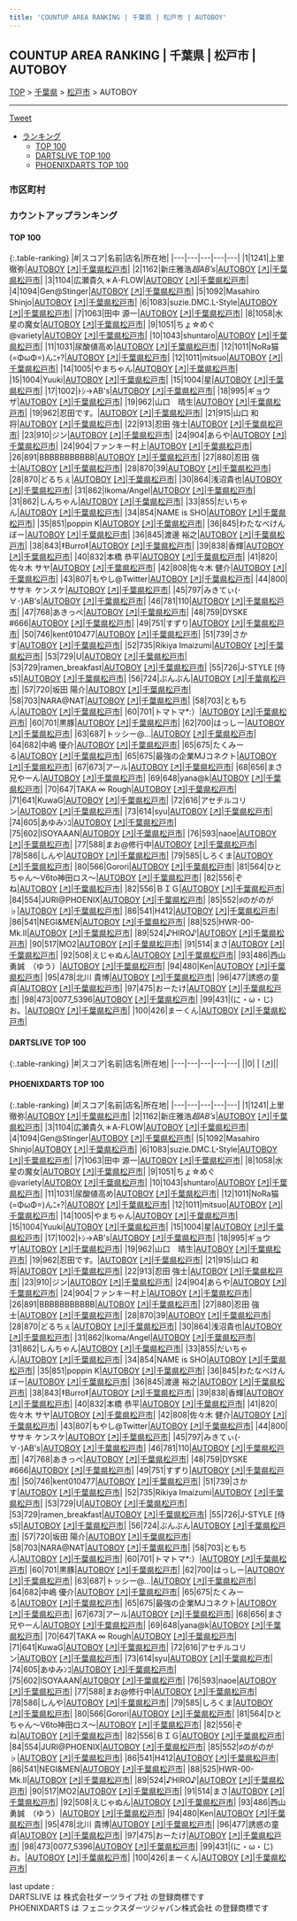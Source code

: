 ```yaml
---
title: 'COUNTUP AREA RANKING | 千葉県 | 松戸市 | AUTOBOY'
---
```

## COUNTUP AREA RANKING | 千葉県 | 松戸市 | AUTOBOY

[TOP](/darts/rank/) > [千葉県](/darts/rank/千葉県/) > [松戸市](/darts/rank/千葉県/松戸市/) > AUTOBOY

___

<a href="https://twitter.com/share?ref_src=twsrc%5Etfw" data-text="COUNTUP AREA RANKING | 千葉県松戸市AUTOBOY" class="twitter-share-button" data-hashtags="DARTSLIVE,PHOENIXDARTS,darts,ダーツ" data-show-count="false">Tweet</a>

* [ランキング](#カウントアップランキング)
    * [TOP 100](#top-100)
    * [DARTSLIVE TOP 100](#dartslive-top-100)
    * [PHOENIXDARTS TOP 100](#phoenixdarts-top-100)

### 市区町村

<ul>

</ul>

### カウントアップランキング

#### TOP 100



{:.table-ranking}
|#|スコア|名前|店名|所在地|
|---|---|---|---|---|
|1|1241|<span class="rank-name-pd"><span class="pro-icon-pd"></span>上里 徹弥</span>|<a href="/darts/rank/shops/9234.html">AUTOBOY</a> <a href="https://vs.phoenixdarts.com/jp/shop/shopDetailInfo/s_9234?s_seq=9234">[↗]</a>|<a href="/darts/rank/千葉県/松戸市">千葉県松戸市</a>|
|2|1162|<span class="rank-name-pd">新庄雅浩*超AB’s*</span>|<a href="/darts/rank/shops/9234.html">AUTOBOY</a> <a href="https://vs.phoenixdarts.com/jp/shop/shopDetailInfo/s_9234?s_seq=9234">[↗]</a>|<a href="/darts/rank/千葉県/松戸市">千葉県松戸市</a>|
|3|1104|<span class="rank-name-pd">広瀬貴久＊A-FLOW</span>|<a href="/darts/rank/shops/9234.html">AUTOBOY</a> <a href="https://vs.phoenixdarts.com/jp/shop/shopDetailInfo/s_9234?s_seq=9234">[↗]</a>|<a href="/darts/rank/千葉県/松戸市">千葉県松戸市</a>|
|4|1094|<span class="rank-name-pd">Gen@Stinger</span>|<a href="/darts/rank/shops/9234.html">AUTOBOY</a> <a href="https://vs.phoenixdarts.com/jp/shop/shopDetailInfo/s_9234?s_seq=9234">[↗]</a>|<a href="/darts/rank/千葉県/松戸市">千葉県松戸市</a>|
|5|1092|<span class="rank-name-pd">Masahiro Shinjo</span>|<a href="/darts/rank/shops/9234.html">AUTOBOY</a> <a href="https://vs.phoenixdarts.com/jp/shop/shopDetailInfo/s_9234?s_seq=9234">[↗]</a>|<a href="/darts/rank/千葉県/松戸市">千葉県松戸市</a>|
|6|1083|<span class="rank-name-pd">suzie.DMC.L-Style</span>|<a href="/darts/rank/shops/9234.html">AUTOBOY</a> <a href="https://vs.phoenixdarts.com/jp/shop/shopDetailInfo/s_9234?s_seq=9234">[↗]</a>|<a href="/darts/rank/千葉県/松戸市">千葉県松戸市</a>|
|7|1063|<span class="rank-name-pd"><span class="pro-icon-pd"></span>田中 源一</span>|<a href="/darts/rank/shops/9234.html">AUTOBOY</a> <a href="https://vs.phoenixdarts.com/jp/shop/shopDetailInfo/s_9234?s_seq=9234">[↗]</a>|<a href="/darts/rank/千葉県/松戸市">千葉県松戸市</a>|
|8|1058|<span class="rank-name-pd">水星の魔女</span>|<a href="/darts/rank/shops/9234.html">AUTOBOY</a> <a href="https://vs.phoenixdarts.com/jp/shop/shopDetailInfo/s_9234?s_seq=9234">[↗]</a>|<a href="/darts/rank/千葉県/松戸市">千葉県松戸市</a>|
|9|1051|<span class="rank-name-pd">ちょ☆めぐ@variety</span>|<a href="/darts/rank/shops/9234.html">AUTOBOY</a> <a href="https://vs.phoenixdarts.com/jp/shop/shopDetailInfo/s_9234?s_seq=9234">[↗]</a>|<a href="/darts/rank/千葉県/松戸市">千葉県松戸市</a>|
|10|1043|<span class="rank-name-pd">shuntaro</span>|<a href="/darts/rank/shops/9234.html">AUTOBOY</a> <a href="https://vs.phoenixdarts.com/jp/shop/shopDetailInfo/s_9234?s_seq=9234">[↗]</a>|<a href="/darts/rank/千葉県/松戸市">千葉県松戸市</a>|
|11|1031|<span class="rank-name-pd">尿酸値高め</span>|<a href="/darts/rank/shops/9234.html">AUTOBOY</a> <a href="https://vs.phoenixdarts.com/jp/shop/shopDetailInfo/s_9234?s_seq=9234">[↗]</a>|<a href="/darts/rank/千葉県/松戸市">千葉県松戸市</a>|
|12|1011|<span class="rank-name-pd">NoRa猫(=ΦωΦ=)んﾆｬ?</span>|<a href="/darts/rank/shops/9234.html">AUTOBOY</a> <a href="https://vs.phoenixdarts.com/jp/shop/shopDetailInfo/s_9234?s_seq=9234">[↗]</a>|<a href="/darts/rank/千葉県/松戸市">千葉県松戸市</a>|
|12|1011|<span class="rank-name-pd">mitsuo</span>|<a href="/darts/rank/shops/9234.html">AUTOBOY</a> <a href="https://vs.phoenixdarts.com/jp/shop/shopDetailInfo/s_9234?s_seq=9234">[↗]</a>|<a href="/darts/rank/千葉県/松戸市">千葉県松戸市</a>|
|14|1005|<span class="rank-name-pd">やまちゃん</span>|<a href="/darts/rank/shops/9234.html">AUTOBOY</a> <a href="https://vs.phoenixdarts.com/jp/shop/shopDetailInfo/s_9234?s_seq=9234">[↗]</a>|<a href="/darts/rank/千葉県/松戸市">千葉県松戸市</a>|
|15|1004|<span class="rank-name-pd">Yuuki</span>|<a href="/darts/rank/shops/9234.html">AUTOBOY</a> <a href="https://vs.phoenixdarts.com/jp/shop/shopDetailInfo/s_9234?s_seq=9234">[↗]</a>|<a href="/darts/rank/千葉県/松戸市">千葉県松戸市</a>|
|15|1004|<span class="rank-name-pd">星</span>|<a href="/darts/rank/shops/9234.html">AUTOBOY</a> <a href="https://vs.phoenixdarts.com/jp/shop/shopDetailInfo/s_9234?s_seq=9234">[↗]</a>|<a href="/darts/rank/千葉県/松戸市">千葉県松戸市</a>|
|17|1002|<span class="rank-name-pd">ﾄｼ→AB&#x27;s</span>|<a href="/darts/rank/shops/9234.html">AUTOBOY</a> <a href="https://vs.phoenixdarts.com/jp/shop/shopDetailInfo/s_9234?s_seq=9234">[↗]</a>|<a href="/darts/rank/千葉県/松戸市">千葉県松戸市</a>|
|18|995|<span class="rank-name-pd">ギョウザ</span>|<a href="/darts/rank/shops/9234.html">AUTOBOY</a> <a href="https://vs.phoenixdarts.com/jp/shop/shopDetailInfo/s_9234?s_seq=9234">[↗]</a>|<a href="/darts/rank/千葉県/松戸市">千葉県松戸市</a>|
|19|962|<span class="rank-name-pd">山口　晴生</span>|<a href="/darts/rank/shops/9234.html">AUTOBOY</a> <a href="https://vs.phoenixdarts.com/jp/shop/shopDetailInfo/s_9234?s_seq=9234">[↗]</a>|<a href="/darts/rank/千葉県/松戸市">千葉県松戸市</a>|
|19|962|<span class="rank-name-pd">忍田です。</span>|<a href="/darts/rank/shops/9234.html">AUTOBOY</a> <a href="https://vs.phoenixdarts.com/jp/shop/shopDetailInfo/s_9234?s_seq=9234">[↗]</a>|<a href="/darts/rank/千葉県/松戸市">千葉県松戸市</a>|
|21|915|<span class="rank-name-pd"><span class="pro-icon-pd"></span>山口 和将</span>|<a href="/darts/rank/shops/9234.html">AUTOBOY</a> <a href="https://vs.phoenixdarts.com/jp/shop/shopDetailInfo/s_9234?s_seq=9234">[↗]</a>|<a href="/darts/rank/千葉県/松戸市">千葉県松戸市</a>|
|22|913|<span class="rank-name-pd">忍田  強士</span>|<a href="/darts/rank/shops/9234.html">AUTOBOY</a> <a href="https://vs.phoenixdarts.com/jp/shop/shopDetailInfo/s_9234?s_seq=9234">[↗]</a>|<a href="/darts/rank/千葉県/松戸市">千葉県松戸市</a>|
|23|910|<span class="rank-name-pd">ジン</span>|<a href="/darts/rank/shops/9234.html">AUTOBOY</a> <a href="https://vs.phoenixdarts.com/jp/shop/shopDetailInfo/s_9234?s_seq=9234">[↗]</a>|<a href="/darts/rank/千葉県/松戸市">千葉県松戸市</a>|
|24|904|<span class="rank-name-pd">あらや</span>|<a href="/darts/rank/shops/9234.html">AUTOBOY</a> <a href="https://vs.phoenixdarts.com/jp/shop/shopDetailInfo/s_9234?s_seq=9234">[↗]</a>|<a href="/darts/rank/千葉県/松戸市">千葉県松戸市</a>|
|24|904|<span class="rank-name-pd">ファンキー村上</span>|<a href="/darts/rank/shops/9234.html">AUTOBOY</a> <a href="https://vs.phoenixdarts.com/jp/shop/shopDetailInfo/s_9234?s_seq=9234">[↗]</a>|<a href="/darts/rank/千葉県/松戸市">千葉県松戸市</a>|
|26|891|<span class="rank-name-pd">BBBBBBBBBBB</span>|<a href="/darts/rank/shops/9234.html">AUTOBOY</a> <a href="https://vs.phoenixdarts.com/jp/shop/shopDetailInfo/s_9234?s_seq=9234">[↗]</a>|<a href="/darts/rank/千葉県/松戸市">千葉県松戸市</a>|
|27|880|<span class="rank-name-pd">忍田    強士</span>|<a href="/darts/rank/shops/9234.html">AUTOBOY</a> <a href="https://vs.phoenixdarts.com/jp/shop/shopDetailInfo/s_9234?s_seq=9234">[↗]</a>|<a href="/darts/rank/千葉県/松戸市">千葉県松戸市</a>|
|28|870|<span class="rank-name-pd">39</span>|<a href="/darts/rank/shops/9234.html">AUTOBOY</a> <a href="https://vs.phoenixdarts.com/jp/shop/shopDetailInfo/s_9234?s_seq=9234">[↗]</a>|<a href="/darts/rank/千葉県/松戸市">千葉県松戸市</a>|
|28|870|<span class="rank-name-pd">どるちぇ</span>|<a href="/darts/rank/shops/9234.html">AUTOBOY</a> <a href="https://vs.phoenixdarts.com/jp/shop/shopDetailInfo/s_9234?s_seq=9234">[↗]</a>|<a href="/darts/rank/千葉県/松戸市">千葉県松戸市</a>|
|30|864|<span class="rank-name-pd">浅沼貴也</span>|<a href="/darts/rank/shops/9234.html">AUTOBOY</a> <a href="https://vs.phoenixdarts.com/jp/shop/shopDetailInfo/s_9234?s_seq=9234">[↗]</a>|<a href="/darts/rank/千葉県/松戸市">千葉県松戸市</a>|
|31|862|<span class="rank-name-pd">Ikoma/Angel</span>|<a href="/darts/rank/shops/9234.html">AUTOBOY</a> <a href="https://vs.phoenixdarts.com/jp/shop/shopDetailInfo/s_9234?s_seq=9234">[↗]</a>|<a href="/darts/rank/千葉県/松戸市">千葉県松戸市</a>|
|31|862|<span class="rank-name-pd">しんちゃん</span>|<a href="/darts/rank/shops/9234.html">AUTOBOY</a> <a href="https://vs.phoenixdarts.com/jp/shop/shopDetailInfo/s_9234?s_seq=9234">[↗]</a>|<a href="/darts/rank/千葉県/松戸市">千葉県松戸市</a>|
|33|855|<span class="rank-name-pd">だいちゃん</span>|<a href="/darts/rank/shops/9234.html">AUTOBOY</a> <a href="https://vs.phoenixdarts.com/jp/shop/shopDetailInfo/s_9234?s_seq=9234">[↗]</a>|<a href="/darts/rank/千葉県/松戸市">千葉県松戸市</a>|
|34|854|<span class="rank-name-pd">NAME is SHO</span>|<a href="/darts/rank/shops/9234.html">AUTOBOY</a> <a href="https://vs.phoenixdarts.com/jp/shop/shopDetailInfo/s_9234?s_seq=9234">[↗]</a>|<a href="/darts/rank/千葉県/松戸市">千葉県松戸市</a>|
|35|851|<span class="rank-name-pd">poppin K</span>|<a href="/darts/rank/shops/9234.html">AUTOBOY</a> <a href="https://vs.phoenixdarts.com/jp/shop/shopDetailInfo/s_9234?s_seq=9234">[↗]</a>|<a href="/darts/rank/千葉県/松戸市">千葉県松戸市</a>|
|36|845|<span class="rank-name-pd">わたなべけんぼー</span>|<a href="/darts/rank/shops/9234.html">AUTOBOY</a> <a href="https://vs.phoenixdarts.com/jp/shop/shopDetailInfo/s_9234?s_seq=9234">[↗]</a>|<a href="/darts/rank/千葉県/松戸市">千葉県松戸市</a>|
|36|845|<span class="rank-name-pd"><span class="pro-icon-pd"></span>渡邊 裕之</span>|<a href="/darts/rank/shops/9234.html">AUTOBOY</a> <a href="https://vs.phoenixdarts.com/jp/shop/shopDetailInfo/s_9234?s_seq=9234">[↗]</a>|<a href="/darts/rank/千葉県/松戸市">千葉県松戸市</a>|
|38|843|<span class="rank-name-pd">‡Burro‡</span>|<a href="/darts/rank/shops/9234.html">AUTOBOY</a> <a href="https://vs.phoenixdarts.com/jp/shop/shopDetailInfo/s_9234?s_seq=9234">[↗]</a>|<a href="/darts/rank/千葉県/松戸市">千葉県松戸市</a>|
|39|838|<span class="rank-name-pd">香輝</span>|<a href="/darts/rank/shops/9234.html">AUTOBOY</a> <a href="https://vs.phoenixdarts.com/jp/shop/shopDetailInfo/s_9234?s_seq=9234">[↗]</a>|<a href="/darts/rank/千葉県/松戸市">千葉県松戸市</a>|
|40|832|<span class="rank-name-pd">本橋 恭平</span>|<a href="/darts/rank/shops/9234.html">AUTOBOY</a> <a href="https://vs.phoenixdarts.com/jp/shop/shopDetailInfo/s_9234?s_seq=9234">[↗]</a>|<a href="/darts/rank/千葉県/松戸市">千葉県松戸市</a>|
|41|820|<span class="rank-name-pd"><span class="pro-icon-pd"></span>佐々木 サヤ</span>|<a href="/darts/rank/shops/9234.html">AUTOBOY</a> <a href="https://vs.phoenixdarts.com/jp/shop/shopDetailInfo/s_9234?s_seq=9234">[↗]</a>|<a href="/darts/rank/千葉県/松戸市">千葉県松戸市</a>|
|42|808|<span class="rank-name-pd"><span class="pro-icon-pd"></span>佐々木 健介</span>|<a href="/darts/rank/shops/9234.html">AUTOBOY</a> <a href="https://vs.phoenixdarts.com/jp/shop/shopDetailInfo/s_9234?s_seq=9234">[↗]</a>|<a href="/darts/rank/千葉県/松戸市">千葉県松戸市</a>|
|43|807|<span class="rank-name-pd">もやし@Twitter</span>|<a href="/darts/rank/shops/9234.html">AUTOBOY</a> <a href="https://vs.phoenixdarts.com/jp/shop/shopDetailInfo/s_9234?s_seq=9234">[↗]</a>|<a href="/darts/rank/千葉県/松戸市">千葉県松戸市</a>|
|44|800|<span class="rank-name-pd">ササキ ケンスケ</span>|<a href="/darts/rank/shops/9234.html">AUTOBOY</a> <a href="https://vs.phoenixdarts.com/jp/shop/shopDetailInfo/s_9234?s_seq=9234">[↗]</a>|<a href="/darts/rank/千葉県/松戸市">千葉県松戸市</a>|
|45|797|<span class="rank-name-pd">みきてぃ(･∀･)AB&#x27;s</span>|<a href="/darts/rank/shops/9234.html">AUTOBOY</a> <a href="https://vs.phoenixdarts.com/jp/shop/shopDetailInfo/s_9234?s_seq=9234">[↗]</a>|<a href="/darts/rank/千葉県/松戸市">千葉県松戸市</a>|
|46|781|<span class="rank-name-pd">110</span>|<a href="/darts/rank/shops/9234.html">AUTOBOY</a> <a href="https://vs.phoenixdarts.com/jp/shop/shopDetailInfo/s_9234?s_seq=9234">[↗]</a>|<a href="/darts/rank/千葉県/松戸市">千葉県松戸市</a>|
|47|768|<span class="rank-name-pd">あきっぺ</span>|<a href="/darts/rank/shops/9234.html">AUTOBOY</a> <a href="https://vs.phoenixdarts.com/jp/shop/shopDetailInfo/s_9234?s_seq=9234">[↗]</a>|<a href="/darts/rank/千葉県/松戸市">千葉県松戸市</a>|
|48|759|<span class="rank-name-pd">DYSKE #666</span>|<a href="/darts/rank/shops/9234.html">AUTOBOY</a> <a href="https://vs.phoenixdarts.com/jp/shop/shopDetailInfo/s_9234?s_seq=9234">[↗]</a>|<a href="/darts/rank/千葉県/松戸市">千葉県松戸市</a>|
|49|751|<span class="rank-name-pd">すずり</span>|<a href="/darts/rank/shops/9234.html">AUTOBOY</a> <a href="https://vs.phoenixdarts.com/jp/shop/shopDetailInfo/s_9234?s_seq=9234">[↗]</a>|<a href="/darts/rank/千葉県/松戸市">千葉県松戸市</a>|
|50|746|<span class="rank-name-pd">kent010477</span>|<a href="/darts/rank/shops/9234.html">AUTOBOY</a> <a href="https://vs.phoenixdarts.com/jp/shop/shopDetailInfo/s_9234?s_seq=9234">[↗]</a>|<a href="/darts/rank/千葉県/松戸市">千葉県松戸市</a>|
|51|739|<span class="rank-name-pd">さかす</span>|<a href="/darts/rank/shops/9234.html">AUTOBOY</a> <a href="https://vs.phoenixdarts.com/jp/shop/shopDetailInfo/s_9234?s_seq=9234">[↗]</a>|<a href="/darts/rank/千葉県/松戸市">千葉県松戸市</a>|
|52|735|<span class="rank-name-pd">Rikiya Imaizumi</span>|<a href="/darts/rank/shops/9234.html">AUTOBOY</a> <a href="https://vs.phoenixdarts.com/jp/shop/shopDetailInfo/s_9234?s_seq=9234">[↗]</a>|<a href="/darts/rank/千葉県/松戸市">千葉県松戸市</a>|
|53|729|<span class="rank-name-pd">U</span>|<a href="/darts/rank/shops/9234.html">AUTOBOY</a> <a href="https://vs.phoenixdarts.com/jp/shop/shopDetailInfo/s_9234?s_seq=9234">[↗]</a>|<a href="/darts/rank/千葉県/松戸市">千葉県松戸市</a>|
|53|729|<span class="rank-name-pd">ramen_breakfast</span>|<a href="/darts/rank/shops/9234.html">AUTOBOY</a> <a href="https://vs.phoenixdarts.com/jp/shop/shopDetailInfo/s_9234?s_seq=9234">[↗]</a>|<a href="/darts/rank/千葉県/松戸市">千葉県松戸市</a>|
|55|726|<span class="rank-name-pd">J-STYLE [侍s5]</span>|<a href="/darts/rank/shops/9234.html">AUTOBOY</a> <a href="https://vs.phoenixdarts.com/jp/shop/shopDetailInfo/s_9234?s_seq=9234">[↗]</a>|<a href="/darts/rank/千葉県/松戸市">千葉県松戸市</a>|
|56|724|<span class="rank-name-pd">ぶんぶん</span>|<a href="/darts/rank/shops/9234.html">AUTOBOY</a> <a href="https://vs.phoenixdarts.com/jp/shop/shopDetailInfo/s_9234?s_seq=9234">[↗]</a>|<a href="/darts/rank/千葉県/松戸市">千葉県松戸市</a>|
|57|720|<span class="rank-name-pd"><span class="pro-icon-pd"></span>坂田 陽介</span>|<a href="/darts/rank/shops/9234.html">AUTOBOY</a> <a href="https://vs.phoenixdarts.com/jp/shop/shopDetailInfo/s_9234?s_seq=9234">[↗]</a>|<a href="/darts/rank/千葉県/松戸市">千葉県松戸市</a>|
|58|703|<span class="rank-name-pd">NARA@NAT</span>|<a href="/darts/rank/shops/9234.html">AUTOBOY</a> <a href="https://vs.phoenixdarts.com/jp/shop/shopDetailInfo/s_9234?s_seq=9234">[↗]</a>|<a href="/darts/rank/千葉県/松戸市">千葉県松戸市</a>|
|58|703|<span class="rank-name-pd">ともちん</span>|<a href="/darts/rank/shops/9234.html">AUTOBOY</a> <a href="https://vs.phoenixdarts.com/jp/shop/shopDetailInfo/s_9234?s_seq=9234">[↗]</a>|<a href="/darts/rank/千葉県/松戸市">千葉県松戸市</a>|
|60|701|<span class="rank-name-pd">トマトマ*:）</span>|<a href="/darts/rank/shops/9234.html">AUTOBOY</a> <a href="https://vs.phoenixdarts.com/jp/shop/shopDetailInfo/s_9234?s_seq=9234">[↗]</a>|<a href="/darts/rank/千葉県/松戸市">千葉県松戸市</a>|
|60|701|<span class="rank-name-pd">黒豚</span>|<a href="/darts/rank/shops/9234.html">AUTOBOY</a> <a href="https://vs.phoenixdarts.com/jp/shop/shopDetailInfo/s_9234?s_seq=9234">[↗]</a>|<a href="/darts/rank/千葉県/松戸市">千葉県松戸市</a>|
|62|700|<span class="rank-name-pd">はっしー</span>|<a href="/darts/rank/shops/9234.html">AUTOBOY</a> <a href="https://vs.phoenixdarts.com/jp/shop/shopDetailInfo/s_9234?s_seq=9234">[↗]</a>|<a href="/darts/rank/千葉県/松戸市">千葉県松戸市</a>|
|63|687|<span class="rank-name-pd">トッシー@…</span>|<a href="/darts/rank/shops/9234.html">AUTOBOY</a> <a href="https://vs.phoenixdarts.com/jp/shop/shopDetailInfo/s_9234?s_seq=9234">[↗]</a>|<a href="/darts/rank/千葉県/松戸市">千葉県松戸市</a>|
|64|682|<span class="rank-name-pd"><span class="pro-icon-pd"></span>中嶋 優介</span>|<a href="/darts/rank/shops/9234.html">AUTOBOY</a> <a href="https://vs.phoenixdarts.com/jp/shop/shopDetailInfo/s_9234?s_seq=9234">[↗]</a>|<a href="/darts/rank/千葉県/松戸市">千葉県松戸市</a>|
|65|675|<span class="rank-name-pd">たくみーる</span>|<a href="/darts/rank/shops/9234.html">AUTOBOY</a> <a href="https://vs.phoenixdarts.com/jp/shop/shopDetailInfo/s_9234?s_seq=9234">[↗]</a>|<a href="/darts/rank/千葉県/松戸市">千葉県松戸市</a>|
|65|675|<span class="rank-name-pd">最強の企業MJコネクト</span>|<a href="/darts/rank/shops/9234.html">AUTOBOY</a> <a href="https://vs.phoenixdarts.com/jp/shop/shopDetailInfo/s_9234?s_seq=9234">[↗]</a>|<a href="/darts/rank/千葉県/松戸市">千葉県松戸市</a>|
|67|673|<span class="rank-name-pd">アール</span>|<a href="/darts/rank/shops/9234.html">AUTOBOY</a> <a href="https://vs.phoenixdarts.com/jp/shop/shopDetailInfo/s_9234?s_seq=9234">[↗]</a>|<a href="/darts/rank/千葉県/松戸市">千葉県松戸市</a>|
|68|656|<span class="rank-name-pd">まさ兄やーん</span>|<a href="/darts/rank/shops/9234.html">AUTOBOY</a> <a href="https://vs.phoenixdarts.com/jp/shop/shopDetailInfo/s_9234?s_seq=9234">[↗]</a>|<a href="/darts/rank/千葉県/松戸市">千葉県松戸市</a>|
|69|648|<span class="rank-name-pd">yana@k</span>|<a href="/darts/rank/shops/9234.html">AUTOBOY</a> <a href="https://vs.phoenixdarts.com/jp/shop/shopDetailInfo/s_9234?s_seq=9234">[↗]</a>|<a href="/darts/rank/千葉県/松戸市">千葉県松戸市</a>|
|70|647|<span class="rank-name-pd">TAKA ∞ Rough</span>|<a href="/darts/rank/shops/9234.html">AUTOBOY</a> <a href="https://vs.phoenixdarts.com/jp/shop/shopDetailInfo/s_9234?s_seq=9234">[↗]</a>|<a href="/darts/rank/千葉県/松戸市">千葉県松戸市</a>|
|71|641|<span class="rank-name-pd">KuwaG</span>|<a href="/darts/rank/shops/9234.html">AUTOBOY</a> <a href="https://vs.phoenixdarts.com/jp/shop/shopDetailInfo/s_9234?s_seq=9234">[↗]</a>|<a href="/darts/rank/千葉県/松戸市">千葉県松戸市</a>|
|72|616|<span class="rank-name-pd">アセチルコリン</span>|<a href="/darts/rank/shops/9234.html">AUTOBOY</a> <a href="https://vs.phoenixdarts.com/jp/shop/shopDetailInfo/s_9234?s_seq=9234">[↗]</a>|<a href="/darts/rank/千葉県/松戸市">千葉県松戸市</a>|
|73|614|<span class="rank-name-pd">syu</span>|<a href="/darts/rank/shops/9234.html">AUTOBOY</a> <a href="https://vs.phoenixdarts.com/jp/shop/shopDetailInfo/s_9234?s_seq=9234">[↗]</a>|<a href="/darts/rank/千葉県/松戸市">千葉県松戸市</a>|
|74|605|<span class="rank-name-pd">あゆみﾝｺ</span>|<a href="/darts/rank/shops/9234.html">AUTOBOY</a> <a href="https://vs.phoenixdarts.com/jp/shop/shopDetailInfo/s_9234?s_seq=9234">[↗]</a>|<a href="/darts/rank/千葉県/松戸市">千葉県松戸市</a>|
|75|602|<span class="rank-name-pd">ISOYAAAN</span>|<a href="/darts/rank/shops/9234.html">AUTOBOY</a> <a href="https://vs.phoenixdarts.com/jp/shop/shopDetailInfo/s_9234?s_seq=9234">[↗]</a>|<a href="/darts/rank/千葉県/松戸市">千葉県松戸市</a>|
|76|593|<span class="rank-name-pd">naoe</span>|<a href="/darts/rank/shops/9234.html">AUTOBOY</a> <a href="https://vs.phoenixdarts.com/jp/shop/shopDetailInfo/s_9234?s_seq=9234">[↗]</a>|<a href="/darts/rank/千葉県/松戸市">千葉県松戸市</a>|
|77|588|<span class="rank-name-pd">まお@修行中</span>|<a href="/darts/rank/shops/9234.html">AUTOBOY</a> <a href="https://vs.phoenixdarts.com/jp/shop/shopDetailInfo/s_9234?s_seq=9234">[↗]</a>|<a href="/darts/rank/千葉県/松戸市">千葉県松戸市</a>|
|78|586|<span class="rank-name-pd">しんや</span>|<a href="/darts/rank/shops/9234.html">AUTOBOY</a> <a href="https://vs.phoenixdarts.com/jp/shop/shopDetailInfo/s_9234?s_seq=9234">[↗]</a>|<a href="/darts/rank/千葉県/松戸市">千葉県松戸市</a>|
|79|585|<span class="rank-name-pd">しろくま</span>|<a href="/darts/rank/shops/9234.html">AUTOBOY</a> <a href="https://vs.phoenixdarts.com/jp/shop/shopDetailInfo/s_9234?s_seq=9234">[↗]</a>|<a href="/darts/rank/千葉県/松戸市">千葉県松戸市</a>|
|80|566|<span class="rank-name-pd">Gorori</span>|<a href="/darts/rank/shops/9234.html">AUTOBOY</a> <a href="https://vs.phoenixdarts.com/jp/shop/shopDetailInfo/s_9234?s_seq=9234">[↗]</a>|<a href="/darts/rank/千葉県/松戸市">千葉県松戸市</a>|
|81|564|<span class="rank-name-pd">ひとちゃん～V6to神田ロス～</span>|<a href="/darts/rank/shops/9234.html">AUTOBOY</a> <a href="https://vs.phoenixdarts.com/jp/shop/shopDetailInfo/s_9234?s_seq=9234">[↗]</a>|<a href="/darts/rank/千葉県/松戸市">千葉県松戸市</a>|
|82|556|<span class="rank-name-pd">ぞね</span>|<a href="/darts/rank/shops/9234.html">AUTOBOY</a> <a href="https://vs.phoenixdarts.com/jp/shop/shopDetailInfo/s_9234?s_seq=9234">[↗]</a>|<a href="/darts/rank/千葉県/松戸市">千葉県松戸市</a>|
|82|556|<span class="rank-name-pd">ＢＩＧ</span>|<a href="/darts/rank/shops/9234.html">AUTOBOY</a> <a href="https://vs.phoenixdarts.com/jp/shop/shopDetailInfo/s_9234?s_seq=9234">[↗]</a>|<a href="/darts/rank/千葉県/松戸市">千葉県松戸市</a>|
|84|554|<span class="rank-name-pd">JURI@PHOENIX</span>|<a href="/darts/rank/shops/9234.html">AUTOBOY</a> <a href="https://vs.phoenixdarts.com/jp/shop/shopDetailInfo/s_9234?s_seq=9234">[↗]</a>|<a href="/darts/rank/千葉県/松戸市">千葉県松戸市</a>|
|85|552|<span class="rank-name-pd">♯のがのが♭</span>|<a href="/darts/rank/shops/9234.html">AUTOBOY</a> <a href="https://vs.phoenixdarts.com/jp/shop/shopDetailInfo/s_9234?s_seq=9234">[↗]</a>|<a href="/darts/rank/千葉県/松戸市">千葉県松戸市</a>|
|86|541|<span class="rank-name-pd">H412</span>|<a href="/darts/rank/shops/9234.html">AUTOBOY</a> <a href="https://vs.phoenixdarts.com/jp/shop/shopDetailInfo/s_9234?s_seq=9234">[↗]</a>|<a href="/darts/rank/千葉県/松戸市">千葉県松戸市</a>|
|86|541|<span class="rank-name-pd">NEGI&amp;MEN</span>|<a href="/darts/rank/shops/9234.html">AUTOBOY</a> <a href="https://vs.phoenixdarts.com/jp/shop/shopDetailInfo/s_9234?s_seq=9234">[↗]</a>|<a href="/darts/rank/千葉県/松戸市">千葉県松戸市</a>|
|88|525|<span class="rank-name-pd">HWR-00-Mk.Ⅱ</span>|<a href="/darts/rank/shops/9234.html">AUTOBOY</a> <a href="https://vs.phoenixdarts.com/jp/shop/shopDetailInfo/s_9234?s_seq=9234">[↗]</a>|<a href="/darts/rank/千葉県/松戸市">千葉県松戸市</a>|
|89|524|<span class="rank-name-pd">♪HIRO♪</span>|<a href="/darts/rank/shops/9234.html">AUTOBOY</a> <a href="https://vs.phoenixdarts.com/jp/shop/shopDetailInfo/s_9234?s_seq=9234">[↗]</a>|<a href="/darts/rank/千葉県/松戸市">千葉県松戸市</a>|
|90|517|<span class="rank-name-pd">MO2</span>|<a href="/darts/rank/shops/9234.html">AUTOBOY</a> <a href="https://vs.phoenixdarts.com/jp/shop/shopDetailInfo/s_9234?s_seq=9234">[↗]</a>|<a href="/darts/rank/千葉県/松戸市">千葉県松戸市</a>|
|91|514|<span class="rank-name-pd">まさ</span>|<a href="/darts/rank/shops/9234.html">AUTOBOY</a> <a href="https://vs.phoenixdarts.com/jp/shop/shopDetailInfo/s_9234?s_seq=9234">[↗]</a>|<a href="/darts/rank/千葉県/松戸市">千葉県松戸市</a>|
|92|508|<span class="rank-name-pd">えじゃぬん</span>|<a href="/darts/rank/shops/9234.html">AUTOBOY</a> <a href="https://vs.phoenixdarts.com/jp/shop/shopDetailInfo/s_9234?s_seq=9234">[↗]</a>|<a href="/darts/rank/千葉県/松戸市">千葉県松戸市</a>|
|93|486|<span class="rank-name-pd">西山　勇誠　（ゆう）</span>|<a href="/darts/rank/shops/9234.html">AUTOBOY</a> <a href="https://vs.phoenixdarts.com/jp/shop/shopDetailInfo/s_9234?s_seq=9234">[↗]</a>|<a href="/darts/rank/千葉県/松戸市">千葉県松戸市</a>|
|94|480|<span class="rank-name-pd">Ken</span>|<a href="/darts/rank/shops/9234.html">AUTOBOY</a> <a href="https://vs.phoenixdarts.com/jp/shop/shopDetailInfo/s_9234?s_seq=9234">[↗]</a>|<a href="/darts/rank/千葉県/松戸市">千葉県松戸市</a>|
|95|478|<span class="rank-name-pd">北川 貴博</span>|<a href="/darts/rank/shops/9234.html">AUTOBOY</a> <a href="https://vs.phoenixdarts.com/jp/shop/shopDetailInfo/s_9234?s_seq=9234">[↗]</a>|<a href="/darts/rank/千葉県/松戸市">千葉県松戸市</a>|
|96|477|<span class="rank-name-pd">誘惑の童貞</span>|<a href="/darts/rank/shops/9234.html">AUTOBOY</a> <a href="https://vs.phoenixdarts.com/jp/shop/shopDetailInfo/s_9234?s_seq=9234">[↗]</a>|<a href="/darts/rank/千葉県/松戸市">千葉県松戸市</a>|
|97|475|<span class="rank-name-pd">おーたけ</span>|<a href="/darts/rank/shops/9234.html">AUTOBOY</a> <a href="https://vs.phoenixdarts.com/jp/shop/shopDetailInfo/s_9234?s_seq=9234">[↗]</a>|<a href="/darts/rank/千葉県/松戸市">千葉県松戸市</a>|
|98|473|<span class="rank-name-pd">0077_5396</span>|<a href="/darts/rank/shops/9234.html">AUTOBOY</a> <a href="https://vs.phoenixdarts.com/jp/shop/shopDetailInfo/s_9234?s_seq=9234">[↗]</a>|<a href="/darts/rank/千葉県/松戸市">千葉県松戸市</a>|
|99|431|<span class="rank-name-pd">(に・ω・じ)お。</span>|<a href="/darts/rank/shops/9234.html">AUTOBOY</a> <a href="https://vs.phoenixdarts.com/jp/shop/shopDetailInfo/s_9234?s_seq=9234">[↗]</a>|<a href="/darts/rank/千葉県/松戸市">千葉県松戸市</a>|
|100|426|<span class="rank-name-pd">まーくん</span>|<a href="/darts/rank/shops/9234.html">AUTOBOY</a> <a href="https://vs.phoenixdarts.com/jp/shop/shopDetailInfo/s_9234?s_seq=9234">[↗]</a>|<a href="/darts/rank/千葉県/松戸市">千葉県松戸市</a>|


#### DARTSLIVE TOP 100



{:.table-ranking}
|#|スコア|名前|店名|所在地|
|---|---|---|---|---|
||0|<span class="rank-name-dl"> </span>|<a href="/darts/rank/shops/.html"></a> <a href="">[↗]</a>|<a href="/darts/rank//"></a>|


#### PHOENIXDARTS TOP 100



{:.table-ranking}
|#|スコア|名前|店名|所在地|
|---|---|---|---|---|
|1|1241|<span class="rank-name-pd"><span class="pro-icon-pd"></span>上里 徹弥</span>|<a href="/darts/rank/shops/9234.html">AUTOBOY</a> <a href="https://vs.phoenixdarts.com/jp/shop/shopDetailInfo/s_9234?s_seq=9234">[↗]</a>|<a href="/darts/rank/千葉県/松戸市">千葉県松戸市</a>|
|2|1162|<span class="rank-name-pd">新庄雅浩*超AB’s*</span>|<a href="/darts/rank/shops/9234.html">AUTOBOY</a> <a href="https://vs.phoenixdarts.com/jp/shop/shopDetailInfo/s_9234?s_seq=9234">[↗]</a>|<a href="/darts/rank/千葉県/松戸市">千葉県松戸市</a>|
|3|1104|<span class="rank-name-pd">広瀬貴久＊A-FLOW</span>|<a href="/darts/rank/shops/9234.html">AUTOBOY</a> <a href="https://vs.phoenixdarts.com/jp/shop/shopDetailInfo/s_9234?s_seq=9234">[↗]</a>|<a href="/darts/rank/千葉県/松戸市">千葉県松戸市</a>|
|4|1094|<span class="rank-name-pd">Gen@Stinger</span>|<a href="/darts/rank/shops/9234.html">AUTOBOY</a> <a href="https://vs.phoenixdarts.com/jp/shop/shopDetailInfo/s_9234?s_seq=9234">[↗]</a>|<a href="/darts/rank/千葉県/松戸市">千葉県松戸市</a>|
|5|1092|<span class="rank-name-pd">Masahiro Shinjo</span>|<a href="/darts/rank/shops/9234.html">AUTOBOY</a> <a href="https://vs.phoenixdarts.com/jp/shop/shopDetailInfo/s_9234?s_seq=9234">[↗]</a>|<a href="/darts/rank/千葉県/松戸市">千葉県松戸市</a>|
|6|1083|<span class="rank-name-pd">suzie.DMC.L-Style</span>|<a href="/darts/rank/shops/9234.html">AUTOBOY</a> <a href="https://vs.phoenixdarts.com/jp/shop/shopDetailInfo/s_9234?s_seq=9234">[↗]</a>|<a href="/darts/rank/千葉県/松戸市">千葉県松戸市</a>|
|7|1063|<span class="rank-name-pd"><span class="pro-icon-pd"></span>田中 源一</span>|<a href="/darts/rank/shops/9234.html">AUTOBOY</a> <a href="https://vs.phoenixdarts.com/jp/shop/shopDetailInfo/s_9234?s_seq=9234">[↗]</a>|<a href="/darts/rank/千葉県/松戸市">千葉県松戸市</a>|
|8|1058|<span class="rank-name-pd">水星の魔女</span>|<a href="/darts/rank/shops/9234.html">AUTOBOY</a> <a href="https://vs.phoenixdarts.com/jp/shop/shopDetailInfo/s_9234?s_seq=9234">[↗]</a>|<a href="/darts/rank/千葉県/松戸市">千葉県松戸市</a>|
|9|1051|<span class="rank-name-pd">ちょ☆めぐ@variety</span>|<a href="/darts/rank/shops/9234.html">AUTOBOY</a> <a href="https://vs.phoenixdarts.com/jp/shop/shopDetailInfo/s_9234?s_seq=9234">[↗]</a>|<a href="/darts/rank/千葉県/松戸市">千葉県松戸市</a>|
|10|1043|<span class="rank-name-pd">shuntaro</span>|<a href="/darts/rank/shops/9234.html">AUTOBOY</a> <a href="https://vs.phoenixdarts.com/jp/shop/shopDetailInfo/s_9234?s_seq=9234">[↗]</a>|<a href="/darts/rank/千葉県/松戸市">千葉県松戸市</a>|
|11|1031|<span class="rank-name-pd">尿酸値高め</span>|<a href="/darts/rank/shops/9234.html">AUTOBOY</a> <a href="https://vs.phoenixdarts.com/jp/shop/shopDetailInfo/s_9234?s_seq=9234">[↗]</a>|<a href="/darts/rank/千葉県/松戸市">千葉県松戸市</a>|
|12|1011|<span class="rank-name-pd">NoRa猫(=ΦωΦ=)んﾆｬ?</span>|<a href="/darts/rank/shops/9234.html">AUTOBOY</a> <a href="https://vs.phoenixdarts.com/jp/shop/shopDetailInfo/s_9234?s_seq=9234">[↗]</a>|<a href="/darts/rank/千葉県/松戸市">千葉県松戸市</a>|
|12|1011|<span class="rank-name-pd">mitsuo</span>|<a href="/darts/rank/shops/9234.html">AUTOBOY</a> <a href="https://vs.phoenixdarts.com/jp/shop/shopDetailInfo/s_9234?s_seq=9234">[↗]</a>|<a href="/darts/rank/千葉県/松戸市">千葉県松戸市</a>|
|14|1005|<span class="rank-name-pd">やまちゃん</span>|<a href="/darts/rank/shops/9234.html">AUTOBOY</a> <a href="https://vs.phoenixdarts.com/jp/shop/shopDetailInfo/s_9234?s_seq=9234">[↗]</a>|<a href="/darts/rank/千葉県/松戸市">千葉県松戸市</a>|
|15|1004|<span class="rank-name-pd">Yuuki</span>|<a href="/darts/rank/shops/9234.html">AUTOBOY</a> <a href="https://vs.phoenixdarts.com/jp/shop/shopDetailInfo/s_9234?s_seq=9234">[↗]</a>|<a href="/darts/rank/千葉県/松戸市">千葉県松戸市</a>|
|15|1004|<span class="rank-name-pd">星</span>|<a href="/darts/rank/shops/9234.html">AUTOBOY</a> <a href="https://vs.phoenixdarts.com/jp/shop/shopDetailInfo/s_9234?s_seq=9234">[↗]</a>|<a href="/darts/rank/千葉県/松戸市">千葉県松戸市</a>|
|17|1002|<span class="rank-name-pd">ﾄｼ→AB&#x27;s</span>|<a href="/darts/rank/shops/9234.html">AUTOBOY</a> <a href="https://vs.phoenixdarts.com/jp/shop/shopDetailInfo/s_9234?s_seq=9234">[↗]</a>|<a href="/darts/rank/千葉県/松戸市">千葉県松戸市</a>|
|18|995|<span class="rank-name-pd">ギョウザ</span>|<a href="/darts/rank/shops/9234.html">AUTOBOY</a> <a href="https://vs.phoenixdarts.com/jp/shop/shopDetailInfo/s_9234?s_seq=9234">[↗]</a>|<a href="/darts/rank/千葉県/松戸市">千葉県松戸市</a>|
|19|962|<span class="rank-name-pd">山口　晴生</span>|<a href="/darts/rank/shops/9234.html">AUTOBOY</a> <a href="https://vs.phoenixdarts.com/jp/shop/shopDetailInfo/s_9234?s_seq=9234">[↗]</a>|<a href="/darts/rank/千葉県/松戸市">千葉県松戸市</a>|
|19|962|<span class="rank-name-pd">忍田です。</span>|<a href="/darts/rank/shops/9234.html">AUTOBOY</a> <a href="https://vs.phoenixdarts.com/jp/shop/shopDetailInfo/s_9234?s_seq=9234">[↗]</a>|<a href="/darts/rank/千葉県/松戸市">千葉県松戸市</a>|
|21|915|<span class="rank-name-pd"><span class="pro-icon-pd"></span>山口 和将</span>|<a href="/darts/rank/shops/9234.html">AUTOBOY</a> <a href="https://vs.phoenixdarts.com/jp/shop/shopDetailInfo/s_9234?s_seq=9234">[↗]</a>|<a href="/darts/rank/千葉県/松戸市">千葉県松戸市</a>|
|22|913|<span class="rank-name-pd">忍田  強士</span>|<a href="/darts/rank/shops/9234.html">AUTOBOY</a> <a href="https://vs.phoenixdarts.com/jp/shop/shopDetailInfo/s_9234?s_seq=9234">[↗]</a>|<a href="/darts/rank/千葉県/松戸市">千葉県松戸市</a>|
|23|910|<span class="rank-name-pd">ジン</span>|<a href="/darts/rank/shops/9234.html">AUTOBOY</a> <a href="https://vs.phoenixdarts.com/jp/shop/shopDetailInfo/s_9234?s_seq=9234">[↗]</a>|<a href="/darts/rank/千葉県/松戸市">千葉県松戸市</a>|
|24|904|<span class="rank-name-pd">あらや</span>|<a href="/darts/rank/shops/9234.html">AUTOBOY</a> <a href="https://vs.phoenixdarts.com/jp/shop/shopDetailInfo/s_9234?s_seq=9234">[↗]</a>|<a href="/darts/rank/千葉県/松戸市">千葉県松戸市</a>|
|24|904|<span class="rank-name-pd">ファンキー村上</span>|<a href="/darts/rank/shops/9234.html">AUTOBOY</a> <a href="https://vs.phoenixdarts.com/jp/shop/shopDetailInfo/s_9234?s_seq=9234">[↗]</a>|<a href="/darts/rank/千葉県/松戸市">千葉県松戸市</a>|
|26|891|<span class="rank-name-pd">BBBBBBBBBBB</span>|<a href="/darts/rank/shops/9234.html">AUTOBOY</a> <a href="https://vs.phoenixdarts.com/jp/shop/shopDetailInfo/s_9234?s_seq=9234">[↗]</a>|<a href="/darts/rank/千葉県/松戸市">千葉県松戸市</a>|
|27|880|<span class="rank-name-pd">忍田    強士</span>|<a href="/darts/rank/shops/9234.html">AUTOBOY</a> <a href="https://vs.phoenixdarts.com/jp/shop/shopDetailInfo/s_9234?s_seq=9234">[↗]</a>|<a href="/darts/rank/千葉県/松戸市">千葉県松戸市</a>|
|28|870|<span class="rank-name-pd">39</span>|<a href="/darts/rank/shops/9234.html">AUTOBOY</a> <a href="https://vs.phoenixdarts.com/jp/shop/shopDetailInfo/s_9234?s_seq=9234">[↗]</a>|<a href="/darts/rank/千葉県/松戸市">千葉県松戸市</a>|
|28|870|<span class="rank-name-pd">どるちぇ</span>|<a href="/darts/rank/shops/9234.html">AUTOBOY</a> <a href="https://vs.phoenixdarts.com/jp/shop/shopDetailInfo/s_9234?s_seq=9234">[↗]</a>|<a href="/darts/rank/千葉県/松戸市">千葉県松戸市</a>|
|30|864|<span class="rank-name-pd">浅沼貴也</span>|<a href="/darts/rank/shops/9234.html">AUTOBOY</a> <a href="https://vs.phoenixdarts.com/jp/shop/shopDetailInfo/s_9234?s_seq=9234">[↗]</a>|<a href="/darts/rank/千葉県/松戸市">千葉県松戸市</a>|
|31|862|<span class="rank-name-pd">Ikoma/Angel</span>|<a href="/darts/rank/shops/9234.html">AUTOBOY</a> <a href="https://vs.phoenixdarts.com/jp/shop/shopDetailInfo/s_9234?s_seq=9234">[↗]</a>|<a href="/darts/rank/千葉県/松戸市">千葉県松戸市</a>|
|31|862|<span class="rank-name-pd">しんちゃん</span>|<a href="/darts/rank/shops/9234.html">AUTOBOY</a> <a href="https://vs.phoenixdarts.com/jp/shop/shopDetailInfo/s_9234?s_seq=9234">[↗]</a>|<a href="/darts/rank/千葉県/松戸市">千葉県松戸市</a>|
|33|855|<span class="rank-name-pd">だいちゃん</span>|<a href="/darts/rank/shops/9234.html">AUTOBOY</a> <a href="https://vs.phoenixdarts.com/jp/shop/shopDetailInfo/s_9234?s_seq=9234">[↗]</a>|<a href="/darts/rank/千葉県/松戸市">千葉県松戸市</a>|
|34|854|<span class="rank-name-pd">NAME is SHO</span>|<a href="/darts/rank/shops/9234.html">AUTOBOY</a> <a href="https://vs.phoenixdarts.com/jp/shop/shopDetailInfo/s_9234?s_seq=9234">[↗]</a>|<a href="/darts/rank/千葉県/松戸市">千葉県松戸市</a>|
|35|851|<span class="rank-name-pd">poppin K</span>|<a href="/darts/rank/shops/9234.html">AUTOBOY</a> <a href="https://vs.phoenixdarts.com/jp/shop/shopDetailInfo/s_9234?s_seq=9234">[↗]</a>|<a href="/darts/rank/千葉県/松戸市">千葉県松戸市</a>|
|36|845|<span class="rank-name-pd">わたなべけんぼー</span>|<a href="/darts/rank/shops/9234.html">AUTOBOY</a> <a href="https://vs.phoenixdarts.com/jp/shop/shopDetailInfo/s_9234?s_seq=9234">[↗]</a>|<a href="/darts/rank/千葉県/松戸市">千葉県松戸市</a>|
|36|845|<span class="rank-name-pd"><span class="pro-icon-pd"></span>渡邊 裕之</span>|<a href="/darts/rank/shops/9234.html">AUTOBOY</a> <a href="https://vs.phoenixdarts.com/jp/shop/shopDetailInfo/s_9234?s_seq=9234">[↗]</a>|<a href="/darts/rank/千葉県/松戸市">千葉県松戸市</a>|
|38|843|<span class="rank-name-pd">‡Burro‡</span>|<a href="/darts/rank/shops/9234.html">AUTOBOY</a> <a href="https://vs.phoenixdarts.com/jp/shop/shopDetailInfo/s_9234?s_seq=9234">[↗]</a>|<a href="/darts/rank/千葉県/松戸市">千葉県松戸市</a>|
|39|838|<span class="rank-name-pd">香輝</span>|<a href="/darts/rank/shops/9234.html">AUTOBOY</a> <a href="https://vs.phoenixdarts.com/jp/shop/shopDetailInfo/s_9234?s_seq=9234">[↗]</a>|<a href="/darts/rank/千葉県/松戸市">千葉県松戸市</a>|
|40|832|<span class="rank-name-pd">本橋 恭平</span>|<a href="/darts/rank/shops/9234.html">AUTOBOY</a> <a href="https://vs.phoenixdarts.com/jp/shop/shopDetailInfo/s_9234?s_seq=9234">[↗]</a>|<a href="/darts/rank/千葉県/松戸市">千葉県松戸市</a>|
|41|820|<span class="rank-name-pd"><span class="pro-icon-pd"></span>佐々木 サヤ</span>|<a href="/darts/rank/shops/9234.html">AUTOBOY</a> <a href="https://vs.phoenixdarts.com/jp/shop/shopDetailInfo/s_9234?s_seq=9234">[↗]</a>|<a href="/darts/rank/千葉県/松戸市">千葉県松戸市</a>|
|42|808|<span class="rank-name-pd"><span class="pro-icon-pd"></span>佐々木 健介</span>|<a href="/darts/rank/shops/9234.html">AUTOBOY</a> <a href="https://vs.phoenixdarts.com/jp/shop/shopDetailInfo/s_9234?s_seq=9234">[↗]</a>|<a href="/darts/rank/千葉県/松戸市">千葉県松戸市</a>|
|43|807|<span class="rank-name-pd">もやし@Twitter</span>|<a href="/darts/rank/shops/9234.html">AUTOBOY</a> <a href="https://vs.phoenixdarts.com/jp/shop/shopDetailInfo/s_9234?s_seq=9234">[↗]</a>|<a href="/darts/rank/千葉県/松戸市">千葉県松戸市</a>|
|44|800|<span class="rank-name-pd">ササキ ケンスケ</span>|<a href="/darts/rank/shops/9234.html">AUTOBOY</a> <a href="https://vs.phoenixdarts.com/jp/shop/shopDetailInfo/s_9234?s_seq=9234">[↗]</a>|<a href="/darts/rank/千葉県/松戸市">千葉県松戸市</a>|
|45|797|<span class="rank-name-pd">みきてぃ(･∀･)AB&#x27;s</span>|<a href="/darts/rank/shops/9234.html">AUTOBOY</a> <a href="https://vs.phoenixdarts.com/jp/shop/shopDetailInfo/s_9234?s_seq=9234">[↗]</a>|<a href="/darts/rank/千葉県/松戸市">千葉県松戸市</a>|
|46|781|<span class="rank-name-pd">110</span>|<a href="/darts/rank/shops/9234.html">AUTOBOY</a> <a href="https://vs.phoenixdarts.com/jp/shop/shopDetailInfo/s_9234?s_seq=9234">[↗]</a>|<a href="/darts/rank/千葉県/松戸市">千葉県松戸市</a>|
|47|768|<span class="rank-name-pd">あきっぺ</span>|<a href="/darts/rank/shops/9234.html">AUTOBOY</a> <a href="https://vs.phoenixdarts.com/jp/shop/shopDetailInfo/s_9234?s_seq=9234">[↗]</a>|<a href="/darts/rank/千葉県/松戸市">千葉県松戸市</a>|
|48|759|<span class="rank-name-pd">DYSKE #666</span>|<a href="/darts/rank/shops/9234.html">AUTOBOY</a> <a href="https://vs.phoenixdarts.com/jp/shop/shopDetailInfo/s_9234?s_seq=9234">[↗]</a>|<a href="/darts/rank/千葉県/松戸市">千葉県松戸市</a>|
|49|751|<span class="rank-name-pd">すずり</span>|<a href="/darts/rank/shops/9234.html">AUTOBOY</a> <a href="https://vs.phoenixdarts.com/jp/shop/shopDetailInfo/s_9234?s_seq=9234">[↗]</a>|<a href="/darts/rank/千葉県/松戸市">千葉県松戸市</a>|
|50|746|<span class="rank-name-pd">kent010477</span>|<a href="/darts/rank/shops/9234.html">AUTOBOY</a> <a href="https://vs.phoenixdarts.com/jp/shop/shopDetailInfo/s_9234?s_seq=9234">[↗]</a>|<a href="/darts/rank/千葉県/松戸市">千葉県松戸市</a>|
|51|739|<span class="rank-name-pd">さかす</span>|<a href="/darts/rank/shops/9234.html">AUTOBOY</a> <a href="https://vs.phoenixdarts.com/jp/shop/shopDetailInfo/s_9234?s_seq=9234">[↗]</a>|<a href="/darts/rank/千葉県/松戸市">千葉県松戸市</a>|
|52|735|<span class="rank-name-pd">Rikiya Imaizumi</span>|<a href="/darts/rank/shops/9234.html">AUTOBOY</a> <a href="https://vs.phoenixdarts.com/jp/shop/shopDetailInfo/s_9234?s_seq=9234">[↗]</a>|<a href="/darts/rank/千葉県/松戸市">千葉県松戸市</a>|
|53|729|<span class="rank-name-pd">U</span>|<a href="/darts/rank/shops/9234.html">AUTOBOY</a> <a href="https://vs.phoenixdarts.com/jp/shop/shopDetailInfo/s_9234?s_seq=9234">[↗]</a>|<a href="/darts/rank/千葉県/松戸市">千葉県松戸市</a>|
|53|729|<span class="rank-name-pd">ramen_breakfast</span>|<a href="/darts/rank/shops/9234.html">AUTOBOY</a> <a href="https://vs.phoenixdarts.com/jp/shop/shopDetailInfo/s_9234?s_seq=9234">[↗]</a>|<a href="/darts/rank/千葉県/松戸市">千葉県松戸市</a>|
|55|726|<span class="rank-name-pd">J-STYLE [侍s5]</span>|<a href="/darts/rank/shops/9234.html">AUTOBOY</a> <a href="https://vs.phoenixdarts.com/jp/shop/shopDetailInfo/s_9234?s_seq=9234">[↗]</a>|<a href="/darts/rank/千葉県/松戸市">千葉県松戸市</a>|
|56|724|<span class="rank-name-pd">ぶんぶん</span>|<a href="/darts/rank/shops/9234.html">AUTOBOY</a> <a href="https://vs.phoenixdarts.com/jp/shop/shopDetailInfo/s_9234?s_seq=9234">[↗]</a>|<a href="/darts/rank/千葉県/松戸市">千葉県松戸市</a>|
|57|720|<span class="rank-name-pd"><span class="pro-icon-pd"></span>坂田 陽介</span>|<a href="/darts/rank/shops/9234.html">AUTOBOY</a> <a href="https://vs.phoenixdarts.com/jp/shop/shopDetailInfo/s_9234?s_seq=9234">[↗]</a>|<a href="/darts/rank/千葉県/松戸市">千葉県松戸市</a>|
|58|703|<span class="rank-name-pd">NARA@NAT</span>|<a href="/darts/rank/shops/9234.html">AUTOBOY</a> <a href="https://vs.phoenixdarts.com/jp/shop/shopDetailInfo/s_9234?s_seq=9234">[↗]</a>|<a href="/darts/rank/千葉県/松戸市">千葉県松戸市</a>|
|58|703|<span class="rank-name-pd">ともちん</span>|<a href="/darts/rank/shops/9234.html">AUTOBOY</a> <a href="https://vs.phoenixdarts.com/jp/shop/shopDetailInfo/s_9234?s_seq=9234">[↗]</a>|<a href="/darts/rank/千葉県/松戸市">千葉県松戸市</a>|
|60|701|<span class="rank-name-pd">トマトマ*:）</span>|<a href="/darts/rank/shops/9234.html">AUTOBOY</a> <a href="https://vs.phoenixdarts.com/jp/shop/shopDetailInfo/s_9234?s_seq=9234">[↗]</a>|<a href="/darts/rank/千葉県/松戸市">千葉県松戸市</a>|
|60|701|<span class="rank-name-pd">黒豚</span>|<a href="/darts/rank/shops/9234.html">AUTOBOY</a> <a href="https://vs.phoenixdarts.com/jp/shop/shopDetailInfo/s_9234?s_seq=9234">[↗]</a>|<a href="/darts/rank/千葉県/松戸市">千葉県松戸市</a>|
|62|700|<span class="rank-name-pd">はっしー</span>|<a href="/darts/rank/shops/9234.html">AUTOBOY</a> <a href="https://vs.phoenixdarts.com/jp/shop/shopDetailInfo/s_9234?s_seq=9234">[↗]</a>|<a href="/darts/rank/千葉県/松戸市">千葉県松戸市</a>|
|63|687|<span class="rank-name-pd">トッシー@…</span>|<a href="/darts/rank/shops/9234.html">AUTOBOY</a> <a href="https://vs.phoenixdarts.com/jp/shop/shopDetailInfo/s_9234?s_seq=9234">[↗]</a>|<a href="/darts/rank/千葉県/松戸市">千葉県松戸市</a>|
|64|682|<span class="rank-name-pd"><span class="pro-icon-pd"></span>中嶋 優介</span>|<a href="/darts/rank/shops/9234.html">AUTOBOY</a> <a href="https://vs.phoenixdarts.com/jp/shop/shopDetailInfo/s_9234?s_seq=9234">[↗]</a>|<a href="/darts/rank/千葉県/松戸市">千葉県松戸市</a>|
|65|675|<span class="rank-name-pd">たくみーる</span>|<a href="/darts/rank/shops/9234.html">AUTOBOY</a> <a href="https://vs.phoenixdarts.com/jp/shop/shopDetailInfo/s_9234?s_seq=9234">[↗]</a>|<a href="/darts/rank/千葉県/松戸市">千葉県松戸市</a>|
|65|675|<span class="rank-name-pd">最強の企業MJコネクト</span>|<a href="/darts/rank/shops/9234.html">AUTOBOY</a> <a href="https://vs.phoenixdarts.com/jp/shop/shopDetailInfo/s_9234?s_seq=9234">[↗]</a>|<a href="/darts/rank/千葉県/松戸市">千葉県松戸市</a>|
|67|673|<span class="rank-name-pd">アール</span>|<a href="/darts/rank/shops/9234.html">AUTOBOY</a> <a href="https://vs.phoenixdarts.com/jp/shop/shopDetailInfo/s_9234?s_seq=9234">[↗]</a>|<a href="/darts/rank/千葉県/松戸市">千葉県松戸市</a>|
|68|656|<span class="rank-name-pd">まさ兄やーん</span>|<a href="/darts/rank/shops/9234.html">AUTOBOY</a> <a href="https://vs.phoenixdarts.com/jp/shop/shopDetailInfo/s_9234?s_seq=9234">[↗]</a>|<a href="/darts/rank/千葉県/松戸市">千葉県松戸市</a>|
|69|648|<span class="rank-name-pd">yana@k</span>|<a href="/darts/rank/shops/9234.html">AUTOBOY</a> <a href="https://vs.phoenixdarts.com/jp/shop/shopDetailInfo/s_9234?s_seq=9234">[↗]</a>|<a href="/darts/rank/千葉県/松戸市">千葉県松戸市</a>|
|70|647|<span class="rank-name-pd">TAKA ∞ Rough</span>|<a href="/darts/rank/shops/9234.html">AUTOBOY</a> <a href="https://vs.phoenixdarts.com/jp/shop/shopDetailInfo/s_9234?s_seq=9234">[↗]</a>|<a href="/darts/rank/千葉県/松戸市">千葉県松戸市</a>|
|71|641|<span class="rank-name-pd">KuwaG</span>|<a href="/darts/rank/shops/9234.html">AUTOBOY</a> <a href="https://vs.phoenixdarts.com/jp/shop/shopDetailInfo/s_9234?s_seq=9234">[↗]</a>|<a href="/darts/rank/千葉県/松戸市">千葉県松戸市</a>|
|72|616|<span class="rank-name-pd">アセチルコリン</span>|<a href="/darts/rank/shops/9234.html">AUTOBOY</a> <a href="https://vs.phoenixdarts.com/jp/shop/shopDetailInfo/s_9234?s_seq=9234">[↗]</a>|<a href="/darts/rank/千葉県/松戸市">千葉県松戸市</a>|
|73|614|<span class="rank-name-pd">syu</span>|<a href="/darts/rank/shops/9234.html">AUTOBOY</a> <a href="https://vs.phoenixdarts.com/jp/shop/shopDetailInfo/s_9234?s_seq=9234">[↗]</a>|<a href="/darts/rank/千葉県/松戸市">千葉県松戸市</a>|
|74|605|<span class="rank-name-pd">あゆみﾝｺ</span>|<a href="/darts/rank/shops/9234.html">AUTOBOY</a> <a href="https://vs.phoenixdarts.com/jp/shop/shopDetailInfo/s_9234?s_seq=9234">[↗]</a>|<a href="/darts/rank/千葉県/松戸市">千葉県松戸市</a>|
|75|602|<span class="rank-name-pd">ISOYAAAN</span>|<a href="/darts/rank/shops/9234.html">AUTOBOY</a> <a href="https://vs.phoenixdarts.com/jp/shop/shopDetailInfo/s_9234?s_seq=9234">[↗]</a>|<a href="/darts/rank/千葉県/松戸市">千葉県松戸市</a>|
|76|593|<span class="rank-name-pd">naoe</span>|<a href="/darts/rank/shops/9234.html">AUTOBOY</a> <a href="https://vs.phoenixdarts.com/jp/shop/shopDetailInfo/s_9234?s_seq=9234">[↗]</a>|<a href="/darts/rank/千葉県/松戸市">千葉県松戸市</a>|
|77|588|<span class="rank-name-pd">まお@修行中</span>|<a href="/darts/rank/shops/9234.html">AUTOBOY</a> <a href="https://vs.phoenixdarts.com/jp/shop/shopDetailInfo/s_9234?s_seq=9234">[↗]</a>|<a href="/darts/rank/千葉県/松戸市">千葉県松戸市</a>|
|78|586|<span class="rank-name-pd">しんや</span>|<a href="/darts/rank/shops/9234.html">AUTOBOY</a> <a href="https://vs.phoenixdarts.com/jp/shop/shopDetailInfo/s_9234?s_seq=9234">[↗]</a>|<a href="/darts/rank/千葉県/松戸市">千葉県松戸市</a>|
|79|585|<span class="rank-name-pd">しろくま</span>|<a href="/darts/rank/shops/9234.html">AUTOBOY</a> <a href="https://vs.phoenixdarts.com/jp/shop/shopDetailInfo/s_9234?s_seq=9234">[↗]</a>|<a href="/darts/rank/千葉県/松戸市">千葉県松戸市</a>|
|80|566|<span class="rank-name-pd">Gorori</span>|<a href="/darts/rank/shops/9234.html">AUTOBOY</a> <a href="https://vs.phoenixdarts.com/jp/shop/shopDetailInfo/s_9234?s_seq=9234">[↗]</a>|<a href="/darts/rank/千葉県/松戸市">千葉県松戸市</a>|
|81|564|<span class="rank-name-pd">ひとちゃん～V6to神田ロス～</span>|<a href="/darts/rank/shops/9234.html">AUTOBOY</a> <a href="https://vs.phoenixdarts.com/jp/shop/shopDetailInfo/s_9234?s_seq=9234">[↗]</a>|<a href="/darts/rank/千葉県/松戸市">千葉県松戸市</a>|
|82|556|<span class="rank-name-pd">ぞね</span>|<a href="/darts/rank/shops/9234.html">AUTOBOY</a> <a href="https://vs.phoenixdarts.com/jp/shop/shopDetailInfo/s_9234?s_seq=9234">[↗]</a>|<a href="/darts/rank/千葉県/松戸市">千葉県松戸市</a>|
|82|556|<span class="rank-name-pd">ＢＩＧ</span>|<a href="/darts/rank/shops/9234.html">AUTOBOY</a> <a href="https://vs.phoenixdarts.com/jp/shop/shopDetailInfo/s_9234?s_seq=9234">[↗]</a>|<a href="/darts/rank/千葉県/松戸市">千葉県松戸市</a>|
|84|554|<span class="rank-name-pd">JURI@PHOENIX</span>|<a href="/darts/rank/shops/9234.html">AUTOBOY</a> <a href="https://vs.phoenixdarts.com/jp/shop/shopDetailInfo/s_9234?s_seq=9234">[↗]</a>|<a href="/darts/rank/千葉県/松戸市">千葉県松戸市</a>|
|85|552|<span class="rank-name-pd">♯のがのが♭</span>|<a href="/darts/rank/shops/9234.html">AUTOBOY</a> <a href="https://vs.phoenixdarts.com/jp/shop/shopDetailInfo/s_9234?s_seq=9234">[↗]</a>|<a href="/darts/rank/千葉県/松戸市">千葉県松戸市</a>|
|86|541|<span class="rank-name-pd">H412</span>|<a href="/darts/rank/shops/9234.html">AUTOBOY</a> <a href="https://vs.phoenixdarts.com/jp/shop/shopDetailInfo/s_9234?s_seq=9234">[↗]</a>|<a href="/darts/rank/千葉県/松戸市">千葉県松戸市</a>|
|86|541|<span class="rank-name-pd">NEGI&amp;MEN</span>|<a href="/darts/rank/shops/9234.html">AUTOBOY</a> <a href="https://vs.phoenixdarts.com/jp/shop/shopDetailInfo/s_9234?s_seq=9234">[↗]</a>|<a href="/darts/rank/千葉県/松戸市">千葉県松戸市</a>|
|88|525|<span class="rank-name-pd">HWR-00-Mk.Ⅱ</span>|<a href="/darts/rank/shops/9234.html">AUTOBOY</a> <a href="https://vs.phoenixdarts.com/jp/shop/shopDetailInfo/s_9234?s_seq=9234">[↗]</a>|<a href="/darts/rank/千葉県/松戸市">千葉県松戸市</a>|
|89|524|<span class="rank-name-pd">♪HIRO♪</span>|<a href="/darts/rank/shops/9234.html">AUTOBOY</a> <a href="https://vs.phoenixdarts.com/jp/shop/shopDetailInfo/s_9234?s_seq=9234">[↗]</a>|<a href="/darts/rank/千葉県/松戸市">千葉県松戸市</a>|
|90|517|<span class="rank-name-pd">MO2</span>|<a href="/darts/rank/shops/9234.html">AUTOBOY</a> <a href="https://vs.phoenixdarts.com/jp/shop/shopDetailInfo/s_9234?s_seq=9234">[↗]</a>|<a href="/darts/rank/千葉県/松戸市">千葉県松戸市</a>|
|91|514|<span class="rank-name-pd">まさ</span>|<a href="/darts/rank/shops/9234.html">AUTOBOY</a> <a href="https://vs.phoenixdarts.com/jp/shop/shopDetailInfo/s_9234?s_seq=9234">[↗]</a>|<a href="/darts/rank/千葉県/松戸市">千葉県松戸市</a>|
|92|508|<span class="rank-name-pd">えじゃぬん</span>|<a href="/darts/rank/shops/9234.html">AUTOBOY</a> <a href="https://vs.phoenixdarts.com/jp/shop/shopDetailInfo/s_9234?s_seq=9234">[↗]</a>|<a href="/darts/rank/千葉県/松戸市">千葉県松戸市</a>|
|93|486|<span class="rank-name-pd">西山　勇誠　（ゆう）</span>|<a href="/darts/rank/shops/9234.html">AUTOBOY</a> <a href="https://vs.phoenixdarts.com/jp/shop/shopDetailInfo/s_9234?s_seq=9234">[↗]</a>|<a href="/darts/rank/千葉県/松戸市">千葉県松戸市</a>|
|94|480|<span class="rank-name-pd">Ken</span>|<a href="/darts/rank/shops/9234.html">AUTOBOY</a> <a href="https://vs.phoenixdarts.com/jp/shop/shopDetailInfo/s_9234?s_seq=9234">[↗]</a>|<a href="/darts/rank/千葉県/松戸市">千葉県松戸市</a>|
|95|478|<span class="rank-name-pd">北川 貴博</span>|<a href="/darts/rank/shops/9234.html">AUTOBOY</a> <a href="https://vs.phoenixdarts.com/jp/shop/shopDetailInfo/s_9234?s_seq=9234">[↗]</a>|<a href="/darts/rank/千葉県/松戸市">千葉県松戸市</a>|
|96|477|<span class="rank-name-pd">誘惑の童貞</span>|<a href="/darts/rank/shops/9234.html">AUTOBOY</a> <a href="https://vs.phoenixdarts.com/jp/shop/shopDetailInfo/s_9234?s_seq=9234">[↗]</a>|<a href="/darts/rank/千葉県/松戸市">千葉県松戸市</a>|
|97|475|<span class="rank-name-pd">おーたけ</span>|<a href="/darts/rank/shops/9234.html">AUTOBOY</a> <a href="https://vs.phoenixdarts.com/jp/shop/shopDetailInfo/s_9234?s_seq=9234">[↗]</a>|<a href="/darts/rank/千葉県/松戸市">千葉県松戸市</a>|
|98|473|<span class="rank-name-pd">0077_5396</span>|<a href="/darts/rank/shops/9234.html">AUTOBOY</a> <a href="https://vs.phoenixdarts.com/jp/shop/shopDetailInfo/s_9234?s_seq=9234">[↗]</a>|<a href="/darts/rank/千葉県/松戸市">千葉県松戸市</a>|
|99|431|<span class="rank-name-pd">(に・ω・じ)お。</span>|<a href="/darts/rank/shops/9234.html">AUTOBOY</a> <a href="https://vs.phoenixdarts.com/jp/shop/shopDetailInfo/s_9234?s_seq=9234">[↗]</a>|<a href="/darts/rank/千葉県/松戸市">千葉県松戸市</a>|
|100|426|<span class="rank-name-pd">まーくん</span>|<a href="/darts/rank/shops/9234.html">AUTOBOY</a> <a href="https://vs.phoenixdarts.com/jp/shop/shopDetailInfo/s_9234?s_seq=9234">[↗]</a>|<a href="/darts/rank/千葉県/松戸市">千葉県松戸市</a>|


<div class="footer border-top border-gray-light mt-5 pt-3 text-right text-gray">
    last update : <span style="font-weight: italic" id="foot_last_modified"></span><br />
    DARTSLIVE は 株式会社ダーツライブ社 の登録商標です<br />
    PHOENIXDARTS は フェニックスダーツジャパン株式会社 の登録商標です<br />
</div>

<script src="https://cdnjs.cloudflare.com/ajax/libs/jquery.tablesorter/2.31.3/js/jquery.tablesorter.min.js" integrity="sha512-qzgd5cYSZcosqpzpn7zF2ZId8f/8CHmFKZ8j7mU4OUXTNRd5g+ZHBPsgKEwoqxCtdQvExE5LprwwPAgoicguNg==" crossorigin="anonymous" referrerpolicy="no-referrer"></script>
<link rel="stylesheet" href="https://cdnjs.cloudflare.com/ajax/libs/jquery.tablesorter/2.31.3/css/theme.default.min.css" integrity="sha512-wghhOJkjQX0Lh3NSWvNKeZ0ZpNn+SPVXX1Qyc9OCaogADktxrBiBdKGDoqVUOyhStvMBmJQ8ZdMHiR3wuEq8+w==" crossorigin="anonymous" referrerpolicy="no-referrer" />
<script>
$(function() {
    $(".table-ranking").tablesorter({sortList:[[0, 0]]});
    $("#foot_last_modified").text(formatDate(new Date(document.lastModified), 'yyyy-MM-dd HH:mm:ss'));
});
</script>

<script async src="https://platform.twitter.com/widgets.js" charset="utf-8"></script>
